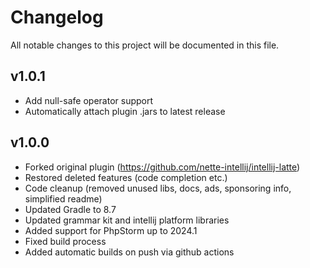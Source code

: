 # Changelog

All notable changes to this project will be documented in this file.

## v1.0.1
- Add null-safe operator support
- Automatically attach plugin .jars to latest release

## v1.0.0
- Forked original plugin (https://github.com/nette-intellij/intellij-latte)
- Restored deleted features (code completion etc.)
- Code cleanup (removed unused libs, docs, ads, sponsoring info, simplified readme)
- Updated Gradle to 8.7
- Updated grammar kit and intellij platform libraries
- Added support for PhpStorm up to 2024.1
- Fixed build process
- Added automatic builds on push via github actions
